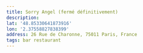 ```yaml
---
title: Sorry Angel (fermé définitivement)
description:
lat: '48.85330641873916'
lon: '2.37558827838399'
address: 26 Rue de Charonne, 75011 Paris, France
tags: bar restaurant
---
```

